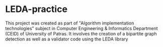 # LEDA-practice
This project was created as part of "Algorithm implementation technologies" subject in Computer Engineering &amp; Informatics Department (CEID) of University of Patras. It involves the creation of a bipartite graph detection as well as a validator code using the LEDA library

